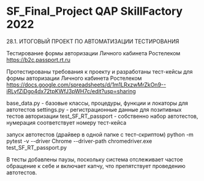 # SF_Final_Project QAP SkillFactory 2022
28.1. ИТОГОВЫЙ ПРОЕКТ ПО АВТОМАТИЗАЦИИ ТЕСТИРОВАНИЯ

Тестирование формы авторизации Личного кабинета Ростелеком https://b2c.passport.rt.ru

Протестированы требования к проекту и разработаны тест-кейсы для формы авторизации Личного кабинета Ростелеком
https://docs.google.com/spreadsheets/d/1m1LRxzwMrZkOn9--iRLyfZiDgo4dx72tpKWfJ3pWH7c/edit?usp=sharing

base_data.py - базовые классы, процедуры, функции и локаторы для автотестов
settings.py - регистрационные данные для позитивных тестов авторизации
test_SF_RT_passport - собственно набор автотестов, нумерация соответствует номеру тест-кейса

запуск автотестов (драйвер в одной папке с тест-скриптом)
python -m pytest -v --driver Chrome --driver-path chromedriver.exe test_SF_RT_passport.py

В тесты добавлены паузы, поскольку система отслеживает частое обращение к себе и включает капчу, что препятствует проведению автотестов.
